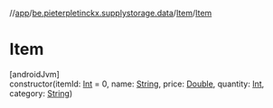 //[app](../../../index.md)/[be.pieterpletinckx.supplystorage.data](../index.md)/[Item](index.md)/[Item](-item.md)

# Item

[androidJvm]\
constructor(itemId: [Int](https://kotlinlang.org/api/latest/jvm/stdlib/kotlin/-int/index.html) = 0, name: [String](https://kotlinlang.org/api/latest/jvm/stdlib/kotlin/-string/index.html), price: [Double](https://kotlinlang.org/api/latest/jvm/stdlib/kotlin/-double/index.html), quantity: [Int](https://kotlinlang.org/api/latest/jvm/stdlib/kotlin/-int/index.html), category: [String](https://kotlinlang.org/api/latest/jvm/stdlib/kotlin/-string/index.html))
